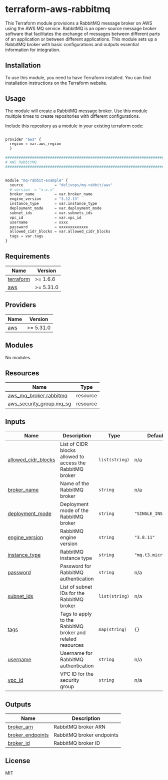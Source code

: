 # terraform-aws-rabbitmq

This Terraform module provisions a RabbitMQ message broker on AWS using the AWS MQ service. RabbitMQ is an open-source message broker software that facilitates the exchange of messages between different parts of an application or between different applications. This module sets up a RabbitMQ broker with basic configurations and outputs essential information for integration.

## Installation

To use this module, you need to have Terraform installed. You can find installation instructions on the Terraform website.

## Usage

The module will create a RabbitMQ message broker.
Use this module multiple times to create repositories with different configurations.

Include this repository as a module in your existing terraform code:

```python

provider "aws" {
  region = var.aws_region
  }

################################################################################
# AWS RabbitMQ
################################################################################


module "mq-rabbit-example" {
  source              = "delivops/mq-rabbit/aws"
  # version  = "x.x.x"
  broker_name         = var.broker_name
  engine_version      = "3.12.13"
  instance_type       = var.instance_type
  deployment_mode     = var.deployment_mode
  subnet_ids          = var.subnets_ids
  vpc_id              = var.vpc_id
  username            = xxxx
  password            = xxxxxxxxxxxxx
  allowed_cidr_blocks = var.allowed_cidr_blocks
  tags = var.tags
}


```

<!-- BEGIN_TF_DOCS -->
## Requirements

| Name | Version |
|------|---------|
| <a name="requirement_terraform"></a> [terraform](#requirement\_terraform) | >= 1.6.6 |
| <a name="requirement_aws"></a> [aws](#requirement\_aws) | >= 5.31.0 |

## Providers

| Name | Version |
|------|---------|
| <a name="provider_aws"></a> [aws](#provider\_aws) | >= 5.31.0 |

## Modules

No modules.

## Resources

| Name | Type |
|------|------|
| [aws_mq_broker.rabbitmq](https://registry.terraform.io/providers/hashicorp/aws/latest/docs/resources/mq_broker) | resource |
| [aws_security_group.mq_sg](https://registry.terraform.io/providers/hashicorp/aws/latest/docs/resources/security_group) | resource |

## Inputs

| Name | Description | Type | Default | Required |
|------|-------------|------|---------|:--------:|
| <a name="input_allowed_cidr_blocks"></a> [allowed\_cidr\_blocks](#input\_allowed\_cidr\_blocks) | List of CIDR blocks allowed to access the RabbitMQ broker | `list(string)` | n/a | yes |
| <a name="input_broker_name"></a> [broker\_name](#input\_broker\_name) | Name of the RabbitMQ broker | `string` | n/a | yes |
| <a name="input_deployment_mode"></a> [deployment\_mode](#input\_deployment\_mode) | Deployment mode of the RabbitMQ broker | `string` | `"SINGLE_INSTANCE"` | no |
| <a name="input_engine_version"></a> [engine\_version](#input\_engine\_version) | RabbitMQ engine version | `string` | `"3.8.11"` | no |
| <a name="input_instance_type"></a> [instance\_type](#input\_instance\_type) | RabbitMQ instance type | `string` | `"mq.t3.micro"` | no |
| <a name="input_password"></a> [password](#input\_password) | Password for RabbitMQ authentication | `string` | n/a | yes |
| <a name="input_subnet_ids"></a> [subnet\_ids](#input\_subnet\_ids) | List of subnet IDs for the RabbitMQ broker | `list(string)` | n/a | yes |
| <a name="input_tags"></a> [tags](#input\_tags) | Tags to apply to the RabbitMQ broker and related resources | `map(string)` | `{}` | no |
| <a name="input_username"></a> [username](#input\_username) | Username for RabbitMQ authentication | `string` | n/a | yes |
| <a name="input_vpc_id"></a> [vpc\_id](#input\_vpc\_id) | VPC ID for the security group | `string` | n/a | yes |

## Outputs

| Name | Description |
|------|-------------|
| <a name="output_broker_arn"></a> [broker\_arn](#output\_broker\_arn) | RabbitMQ broker ARN |
| <a name="output_broker_endpoints"></a> [broker\_endpoints](#output\_broker\_endpoints) | RabbitMQ broker endpoints |
| <a name="output_broker_id"></a> [broker\_id](#output\_broker\_id) | RabbitMQ broker ID |
<!-- END_TF_DOCS -->


## License

MIT

